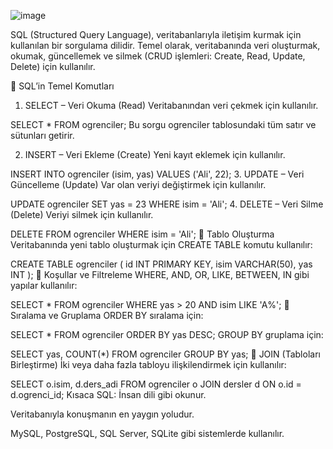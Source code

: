 ![image](https://github.com/user-attachments/assets/9aa2754e-4308-4dfa-92ad-62661d2e6862)

SQL (Structured Query Language), veritabanlarıyla iletişim kurmak için kullanılan bir sorgulama dilidir. Temel olarak, veritabanında veri oluşturmak, okumak, güncellemek ve silmek (CRUD işlemleri: Create, Read, Update, Delete) için kullanılır.

🔹 SQL’in Temel Komutları
1. SELECT – Veri Okuma (Read)
Veritabanından veri çekmek için kullanılır.

SELECT * FROM ogrenciler;
Bu sorgu ogrenciler tablosundaki tüm satır ve sütunları getirir.

2. INSERT – Veri Ekleme (Create)
Yeni kayıt eklemek için kullanılır.

INSERT INTO ogrenciler (isim, yas) VALUES ('Ali', 22);
3. UPDATE – Veri Güncelleme (Update)
Var olan veriyi değiştirmek için kullanılır.

UPDATE ogrenciler SET yas = 23 WHERE isim = 'Ali';
4. DELETE – Veri Silme (Delete)
Veriyi silmek için kullanılır.

DELETE FROM ogrenciler WHERE isim = 'Ali';
🔹 Tablo Oluşturma
Veritabanında yeni tablo oluşturmak için CREATE TABLE komutu kullanılır:

CREATE TABLE ogrenciler (
    id INT PRIMARY KEY,
    isim VARCHAR(50),
    yas INT
);
🔹 Koşullar ve Filtreleme
WHERE, AND, OR, LIKE, BETWEEN, IN gibi yapılar kullanılır:

SELECT * FROM ogrenciler WHERE yas > 20 AND isim LIKE 'A%';
🔹 Sıralama ve Gruplama
ORDER BY sıralama için:

SELECT * FROM ogrenciler ORDER BY yas DESC;
GROUP BY gruplama için:

SELECT yas, COUNT(*) FROM ogrenciler GROUP BY yas;
🔹 JOIN (Tabloları Birleştirme)
İki veya daha fazla tabloyu ilişkilendirmek için kullanılır:

SELECT o.isim, d.ders_adi 
FROM ogrenciler o
JOIN dersler d ON o.id = d.ogrenci_id;
Kısaca SQL:
İnsan dili gibi okunur.

Veritabanıyla konuşmanın en yaygın yoludur.

MySQL, PostgreSQL, SQL Server, SQLite gibi sistemlerde kullanılır.

